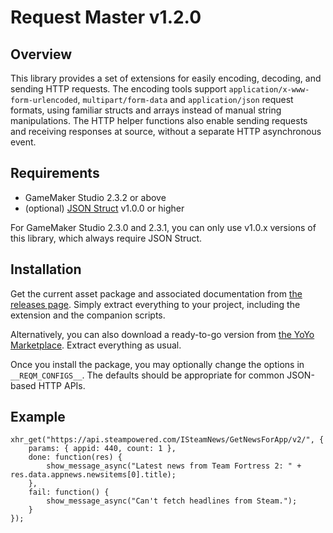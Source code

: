 # Request Master v1.2.0

## Overview

This library provides a set of extensions for easily encoding, decoding, and sending HTTP requests. The encoding tools support `application/x-www-form-urlencoded`, `multipart/form-data` and `application/json` request formats, using familiar structs and arrays instead of manual string manipulations. The HTTP helper functions also enable sending requests and receiving responses at source, without a separate HTTP asynchronous event.

## Requirements

- GameMaker Studio 2.3.2 or above
- (optional) [JSON Struct](https://github.com/dicksonlaw583/JsonStruct) v1.0.0 or higher

For GameMaker Studio 2.3.0 and 2.3.1, you can only use v1.0.x versions of this library, which always require JSON Struct.

## Installation

Get the current asset package and associated documentation from [the releases page](https://github.com/dicksonlaw583/RequestMaster/releases). Simply extract everything to your project, including the extension and the companion scripts.

Alternatively, you can also download a ready-to-go version from [the YoYo Marketplace](https://marketplace.yoyogames.com/assets/9443/request-master). Extract everything as usual.

Once you install the package, you may optionally change the options in `__REQM_CONFIGS__`. The defaults should be appropriate for common JSON-based HTTP APIs.

## Example

```
xhr_get("https://api.steampowered.com/ISteamNews/GetNewsForApp/v2/", {
	params: { appid: 440, count: 1 },
	done: function(res) {
		show_message_async("Latest news from Team Fortress 2: " + res.data.appnews.newsitems[0].title);
	},
	fail: function() {
		show_message_async("Can't fetch headlines from Steam.");
	}
});
```
